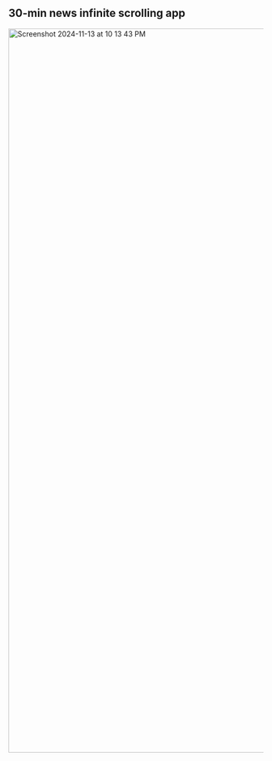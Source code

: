 ## 30-min news infinite scrolling app

<img width="1431" alt="Screenshot 2024-11-13 at 10 13 43 PM" src="https://github.com/user-attachments/assets/3a3bd887-cb50-4dfe-a970-34e1a8b9dabe">
